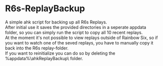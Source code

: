 # R6s-ReplayBackup
A simple ahk script for backing up all R6s Replays.\
After initial use it saves the provided directories in a seperate appdata folder, so you can simply run the script to copy all 10 recent replays.\
At the moment it's not possible to view replays outside of Rainbow Six, so if you want to watch one of the seved replays, you have to manually copy it back into the R6s replay-folder.\
If you want to reinitialize you can do so by deleting the %appdata%\ahkReplayBackup\ folder.
